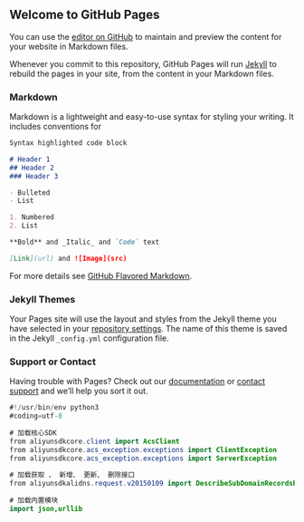 ## Welcome to GitHub Pages

You can use the [editor on GitHub](https://github.com/xiiiu/iot/edit/main/README.md) to maintain and preview the content for your website in Markdown files.

Whenever you commit to this repository, GitHub Pages will run [Jekyll](https://jekyllrb.com/) to rebuild the pages in your site, from the content in your Markdown files.

### Markdown

Markdown is a lightweight and easy-to-use syntax for styling your writing. It includes conventions for

```markdown
Syntax highlighted code block

# Header 1
## Header 2
### Header 3

- Bulleted
- List

1. Numbered
2. List

**Bold** and _Italic_ and `Code` text

[Link](url) and ![Image](src)
```

For more details see [GitHub Flavored Markdown](https://guides.github.com/features/mastering-markdown/).

### Jekyll Themes

Your Pages site will use the layout and styles from the Jekyll theme you have selected in your [repository settings](https://github.com/xiiiu/iot/settings). The name of this theme is saved in the Jekyll `_config.yml` configuration file.

### Support or Contact

Having trouble with Pages? Check out our [documentation](https://docs.github.com/categories/github-pages-basics/) or [contact support](https://support.github.com/contact) and we’ll help you sort it out.
```Java
#!/usr/bin/env python3
#coding=utf-8
 
# 加载核心SDK
from aliyunsdkcore.client import AcsClient
from aliyunsdkcore.acs_exception.exceptions import ClientException
from aliyunsdkcore.acs_exception.exceptions import ServerException
 
# 加载获取 、 新增、 更新、 删除接口
from aliyunsdkalidns.request.v20150109 import DescribeSubDomainRecordsRequest, AddDomainRecordRequest, UpdateDomainRecordRequest, DeleteDomainRecordRequest
 
# 加载内置模块
import json,urllib
```
